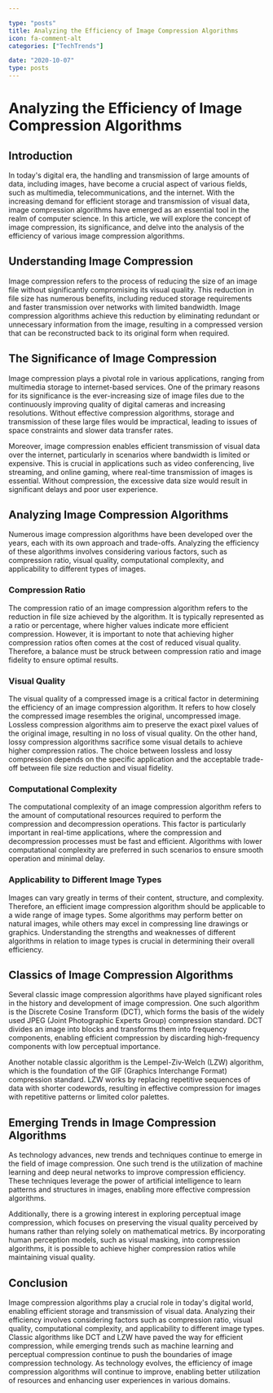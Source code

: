 ```yaml
---

type: "posts"
title: Analyzing the Efficiency of Image Compression Algorithms
icon: fa-comment-alt
categories: ["TechTrends"]

date: "2020-10-07"
type: posts
---
```





# Analyzing the Efficiency of Image Compression Algorithms

## Introduction

In today's digital era, the handling and transmission of large amounts of data, including images, have become a crucial aspect of various fields, such as multimedia, telecommunications, and the internet. With the increasing demand for efficient storage and transmission of visual data, image compression algorithms have emerged as an essential tool in the realm of computer science. In this article, we will explore the concept of image compression, its significance, and delve into the analysis of the efficiency of various image compression algorithms.

## Understanding Image Compression

Image compression refers to the process of reducing the size of an image file without significantly compromising its visual quality. This reduction in file size has numerous benefits, including reduced storage requirements and faster transmission over networks with limited bandwidth. Image compression algorithms achieve this reduction by eliminating redundant or unnecessary information from the image, resulting in a compressed version that can be reconstructed back to its original form when required.

## The Significance of Image Compression

Image compression plays a pivotal role in various applications, ranging from multimedia storage to internet-based services. One of the primary reasons for its significance is the ever-increasing size of image files due to the continuously improving quality of digital cameras and increasing resolutions. Without effective compression algorithms, storage and transmission of these large files would be impractical, leading to issues of space constraints and slower data transfer rates.

Moreover, image compression enables efficient transmission of visual data over the internet, particularly in scenarios where bandwidth is limited or expensive. This is crucial in applications such as video conferencing, live streaming, and online gaming, where real-time transmission of images is essential. Without compression, the excessive data size would result in significant delays and poor user experience.

## Analyzing Image Compression Algorithms

Numerous image compression algorithms have been developed over the years, each with its own approach and trade-offs. Analyzing the efficiency of these algorithms involves considering various factors, such as compression ratio, visual quality, computational complexity, and applicability to different types of images.

### Compression Ratio

The compression ratio of an image compression algorithm refers to the reduction in file size achieved by the algorithm. It is typically represented as a ratio or percentage, where higher values indicate more efficient compression. However, it is important to note that achieving higher compression ratios often comes at the cost of reduced visual quality. Therefore, a balance must be struck between compression ratio and image fidelity to ensure optimal results.

### Visual Quality

The visual quality of a compressed image is a critical factor in determining the efficiency of an image compression algorithm. It refers to how closely the compressed image resembles the original, uncompressed image. Lossless compression algorithms aim to preserve the exact pixel values of the original image, resulting in no loss of visual quality. On the other hand, lossy compression algorithms sacrifice some visual details to achieve higher compression ratios. The choice between lossless and lossy compression depends on the specific application and the acceptable trade-off between file size reduction and visual fidelity.

### Computational Complexity

The computational complexity of an image compression algorithm refers to the amount of computational resources required to perform the compression and decompression operations. This factor is particularly important in real-time applications, where the compression and decompression processes must be fast and efficient. Algorithms with lower computational complexity are preferred in such scenarios to ensure smooth operation and minimal delay.

### Applicability to Different Image Types

Images can vary greatly in terms of their content, structure, and complexity. Therefore, an efficient image compression algorithm should be applicable to a wide range of image types. Some algorithms may perform better on natural images, while others may excel in compressing line drawings or graphics. Understanding the strengths and weaknesses of different algorithms in relation to image types is crucial in determining their overall efficiency.

## Classics of Image Compression Algorithms

Several classic image compression algorithms have played significant roles in the history and development of image compression. One such algorithm is the Discrete Cosine Transform (DCT), which forms the basis of the widely used JPEG (Joint Photographic Experts Group) compression standard. DCT divides an image into blocks and transforms them into frequency components, enabling efficient compression by discarding high-frequency components with low perceptual importance.

Another notable classic algorithm is the Lempel-Ziv-Welch (LZW) algorithm, which is the foundation of the GIF (Graphics Interchange Format) compression standard. LZW works by replacing repetitive sequences of data with shorter codewords, resulting in effective compression for images with repetitive patterns or limited color palettes.

## Emerging Trends in Image Compression Algorithms

As technology advances, new trends and techniques continue to emerge in the field of image compression. One such trend is the utilization of machine learning and deep neural networks to improve compression efficiency. These techniques leverage the power of artificial intelligence to learn patterns and structures in images, enabling more effective compression algorithms.

Additionally, there is a growing interest in exploring perceptual image compression, which focuses on preserving the visual quality perceived by humans rather than relying solely on mathematical metrics. By incorporating human perception models, such as visual masking, into compression algorithms, it is possible to achieve higher compression ratios while maintaining visual quality.

## Conclusion

Image compression algorithms play a crucial role in today's digital world, enabling efficient storage and transmission of visual data. Analyzing their efficiency involves considering factors such as compression ratio, visual quality, computational complexity, and applicability to different image types. Classic algorithms like DCT and LZW have paved the way for efficient compression, while emerging trends such as machine learning and perceptual compression continue to push the boundaries of image compression technology. As technology evolves, the efficiency of image compression algorithms will continue to improve, enabling better utilization of resources and enhancing user experiences in various domains.